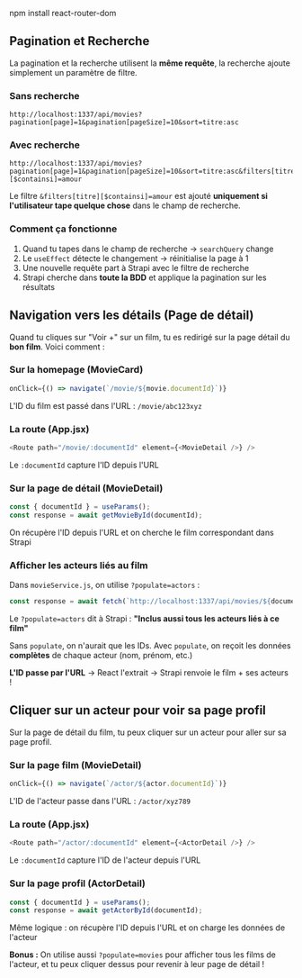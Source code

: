 npm install react-router-dom

## Pagination et Recherche

La pagination et la recherche utilisent la **même requête**, la recherche ajoute simplement un paramètre de filtre.

### Sans recherche
```
http://localhost:1337/api/movies?pagination[page]=1&pagination[pageSize]=10&sort=titre:asc
```

### Avec recherche
```
http://localhost:1337/api/movies?pagination[page]=1&pagination[pageSize]=10&sort=titre:asc&filters[titre][$containsi]=amour
```

Le filtre `&filters[titre][$containsi]=amour` est ajouté **uniquement si l'utilisateur tape quelque chose** dans le champ de recherche.

### Comment ça fonctionne
1. Quand tu tapes dans le champ de recherche → `searchQuery` change
2. Le `useEffect` détecte le changement → réinitialise la page à 1
3. Une nouvelle requête part à Strapi avec le filtre de recherche
4. Strapi cherche dans **toute la BDD** et applique la pagination sur les résultats

## Navigation vers les détails (Page de détail)

Quand tu cliques sur "Voir +" sur un film, tu es redirigé sur la page détail du **bon film**. Voici comment :

### Sur la homepage (MovieCard)
```javascript
onClick={() => navigate(`/movie/${movie.documentId}`)}
```
L'ID du film est passé dans l'URL : `/movie/abc123xyz`

### La route (App.jsx)
```javascript
<Route path="/movie/:documentId" element={<MovieDetail />} />
```
Le `:documentId` capture l'ID depuis l'URL

### Sur la page de détail (MovieDetail)
```javascript
const { documentId } = useParams();
const response = await getMovieById(documentId);
```
On récupère l'ID depuis l'URL et on cherche le film correspondant dans Strapi

### Afficher les acteurs liés au film
Dans `movieService.js`, on utilise `?populate=actors` :
```javascript
const response = await fetch(`http://localhost:1337/api/movies/${documentId}?populate=actors`);
```

Le `?populate=actors` dit à Strapi : **"Inclus aussi tous les acteurs liés à ce film"**

Sans `populate`, on n'aurait que les IDs. Avec `populate`, on reçoit les données **complètes** de chaque acteur (nom, prénom, etc.)

**L'ID passe par l'URL** → React l'extrait → Strapi renvoie le film + ses acteurs !

## Cliquer sur un acteur pour voir sa page profil

Sur la page de détail du film, tu peux cliquer sur un acteur pour aller sur sa page profil.

### Sur la page film (MovieDetail)
```javascript
onClick={() => navigate(`/actor/${actor.documentId}`)}
```
L'ID de l'acteur passe dans l'URL : `/actor/xyz789`

### La route (App.jsx)
```javascript
<Route path="/actor/:documentId" element={<ActorDetail />} />
```
Le `:documentId` capture l'ID de l'acteur depuis l'URL

### Sur la page profil (ActorDetail)
```javascript
const { documentId } = useParams();
const response = await getActorById(documentId);
```
Même logique : on récupère l'ID depuis l'URL et on charge les données de l'acteur

**Bonus :** On utilise aussi `?populate=movies` pour afficher tous les films de l'acteur, et tu peux cliquer dessus pour revenir à leur page de détail !